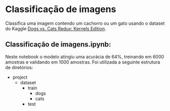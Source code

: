 # Classificação de imagens

Classifica uma imagem contendo um cachorro ou um gato usando o dataset do Kaggle <a href="https://www.kaggle.com/c/dogs-vs-cats-redux-kernels-edition/data">Dogs vs. Cats Redux: Kernels Edition</a>.

## Classificação de imagens.ipynb:
Neste notebook o modelo atingiu uma acurácia de 64%, treinando em 6000 amostras e validando em 1000 amostras.
Foi utilizada a seguinte estrutura de diretórios:

* project
  * dataset
    * train
      * dogs
      * cats
    * test
     
